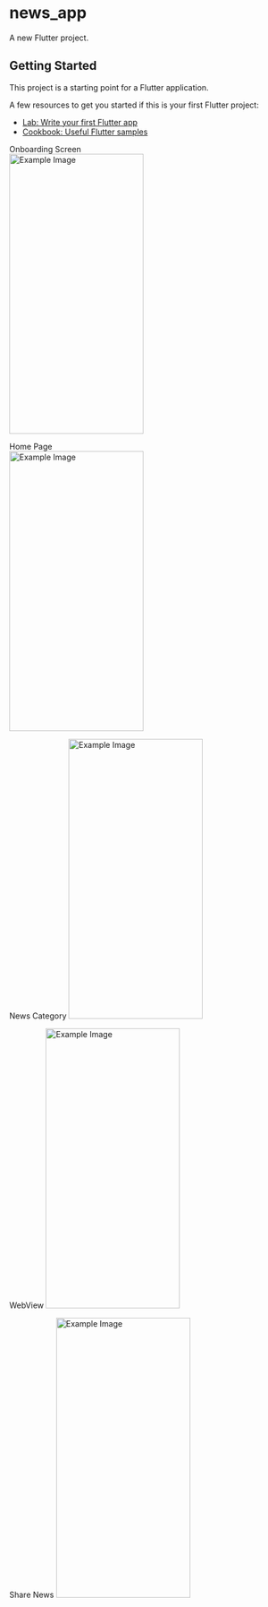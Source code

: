 # news_app

A new Flutter project.

## Getting Started

This project is a starting point for a Flutter application.

A few resources to get you started if this is your first Flutter project:

- [Lab: Write your first Flutter app](https://docs.flutter.dev/get-started/codelab)
- [Cookbook: Useful Flutter samples](https://docs.flutter.dev/cookbook)

Onboarding Screen <br>
<img src="https://user-images.githubusercontent.com/96490513/232533222-77c227f9-e75c-4d73-bc47-96152861aa99.png" alt="Example Image" height="500" width="240">

Home Page <br>
<img src="https://user-images.githubusercontent.com/96490513/232545565-8506bb27-9d58-4af3-88b5-d58f8ae8e68c.png" alt="Example Image" height="500" width="240">

News Category
<img src="https://user-images.githubusercontent.com/96490513/232545908-a6b144ac-3e62-4764-878b-445d950190e2.png" alt="Example Image" height="500" width="240">

WebView
<img src="https://user-images.githubusercontent.com/96490513/232546184-835f81a5-c8b9-45a2-8157-82382bf77f97.png" alt="Example Image" height="500" width="240">


Share News
<img src="https://user-images.githubusercontent.com/96490513/232546215-d438a075-d3ef-4b8e-950d-61da8cf740f0.png" alt="Example Image" height="500" width="240">



